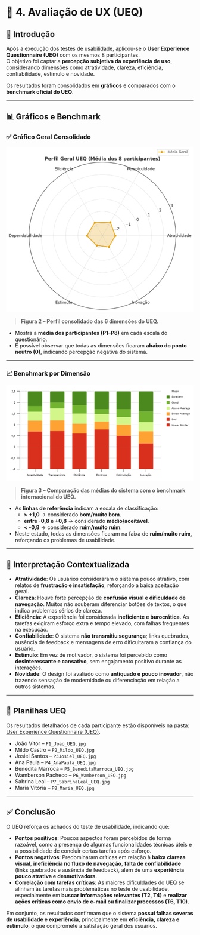 
# 🎨 4. Avaliação de UX (UEQ)

## 🎯 Introdução
Após a execução dos testes de usabilidade, aplicou-se o **User Experience Questionnaire (UEQ)** com os mesmos 8 participantes.  
O objetivo foi captar a **percepção subjetiva da experiência de uso**, considerando dimensões como atratividade, clareza, eficiência, confiabilidade, estímulo e novidade.

Os resultados foram consolidados em **gráficos** e comparados com o **benchmark oficial do UEQ**.  

---

## 📊 Gráficos e Benchmark

### ✅ Gráfico Geral Consolidado
![Gráfico Geral](../Imagens/UserExperienceQuestionnaireUEQ/GraficoGeral.png)
> **Figura 2 – Perfil consolidado das 6 dimensões do UEQ.**

- Mostra a **média dos participantes (P1–P8)** em cada escala do questionário.  
- É possível observar que todas as dimensões ficaram **abaixo do ponto neutro (0)**, indicando percepção negativa do sistema.  

---

### 📈 Benchmark por Dimensão
![Benchmark por Dimensão](../Imagens/Outras/BenchmarkUEQ.png)
> **Figura 3 – Comparação das médias do sistema com o benchmark internacional do UEQ.**

- As **linhas de referência** indicam a escala de classificação:  
  - **> +1,0** → considerado **bom/muito bom**.  
  - **entre -0,8 e +0,8** → considerado **médio/aceitável**.  
  - **< -0,8** → considerado **ruim/muito ruim**.  
- Neste estudo, todas as dimensões ficaram na faixa de **ruim/muito ruim**, reforçando os problemas de usabilidade.  

---

## 🧩 Interpretação Contextualizada

- **Atratividade**: Os usuários consideraram o sistema pouco atrativo, com relatos de **frustração e insatisfação**, reforçando a baixa aceitação geral.  
- **Clareza**: Houve forte percepção de **confusão visual e dificuldade de navegação**. Muitos não souberam diferenciar botões de textos, o que indica problemas sérios de clareza.  
- **Eficiência**: A experiência foi considerada **ineficiente e burocrática**. As tarefas exigiram esforço extra e tempo elevado, com falhas frequentes na execução.  
- **Confiabilidade**: O sistema **não transmitiu segurança**; links quebrados, ausência de feedback e mensagens de erro dificultaram a confiança do usuário.  
- **Estímulo**: Em vez de motivador, o sistema foi percebido como **desinteressante e cansativo**, sem engajamento positivo durante as interações.  
- **Novidade**: O design foi avaliado como **antiquado e pouco inovador**, não trazendo sensação de modernidade ou diferenciação em relação a outros sistemas.  



---

## 📂 Planilhas UEQ
Os resultados detalhados de cada participante estão disponíveis na pasta:  
[User Experience Questionnaire (UEQ)](../Imagens/UserExperienceQuestionnaireUEQ).

- João Vitor – `P1_Joao_UEQ.jpg`  
- Mildo Castro – `P2_Mildo_UEQ.jpg`  
- Josiel Santos – `P3Josiel_UEQ.jpg`  
- Ana Paula – `P4_AnaPaula_UEQ.jpg`  
- Benedita Marroca – `P5_BeneditaMarroca_UEQ.jpg`  
- Wamberson Pacheco – `P6_Wamberson_UEQ.jpg`  
- Sabrina Leal – `P7_SabrinaLeal_UEQ.jpg`  
- Maria Vitória – `P8_Maria_UEQ.jpg`  

---

## ✅ Conclusão
O UEQ reforça os achados do teste de usabilidade, indicando que:

- **Pontos positivos**: Poucos aspectos foram percebidos de forma razoável, como a presença de algumas funcionalidades técnicas úteis e a possibilidade de concluir certas tarefas após esforço.  
- **Pontos negativos**: Predominaram críticas em relação à **baixa clareza visual**, **ineficiência no fluxo de navegação**, **falta de confiabilidade** (links quebrados e ausência de feedback), além de uma **experiência pouco atrativa e desmotivadora**.  
- **Correlação com tarefas críticas**: As maiores dificuldades do UEQ se alinham às tarefas mais problemáticas no teste de usabilidade, especialmente em **buscar informações relevantes (T2, T4)** e **realizar ações críticas como envio de e-mail ou finalizar processos (T6, T10)**.  

Em conjunto, os resultados confirmam que o sistema **possui falhas severas de usabilidade e experiência**, principalmente em **eficiência, clareza e estímulo**, o que compromete a satisfação geral dos usuários.  

